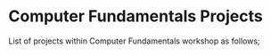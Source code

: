 # Computer Fundamentals Projects

List of projects within Computer Fundamentals workshop as follows;
